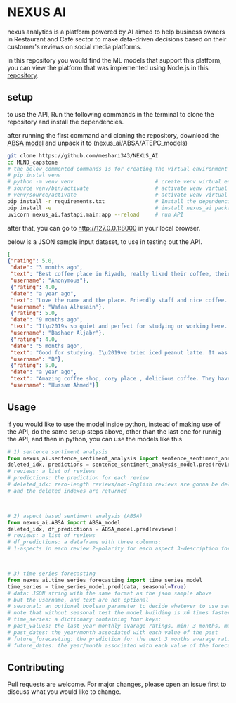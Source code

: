 # NEXUS AI

nexus analytics is a platform powered by AI aimed to help
business owners in Restaurant and Café sector to make data-driven
decisions based on their customer's reviews on social
media platforms.

in this repository you would find the ML models that support this platform, you can view the platform that was implemented using Node.js in this [repository](https://github.com/SimplyRayan/Nexus-Backend). 

## setup

to use the API, Run the following commands in the terminal to clone the repository and install the dependencies.

after running the first command and cloning the repository, download the [ABSA model](https://drive.google.com/file/d/1uSpLTYWCDUMujGy-NqDu-nPhpyzZGRwv/view?usp=sharing) and unpack it to (nexus_ai/ABSA/ATEPC_models)
```bash
git clone https://github.com/meshari343/NEXUS_AI
cd MLND_capstone
# the below commented commands is for creating the virtual environment and they are optional:
# pip instal venv
# python -m venv venv                          # create venv virtual environment
# source venv/bin/activate                     # activate venv virtual environment for (linux)
# venv/source/activate                         # activate venv virtual environment for (windows)
pip install -r requirements.txt                # Install the dependencies
pip install -e                                 # install nexus_ai package
uvicorn nexus_ai.fastapi.main:app --reload     # run API
```
after that, you can go to http://127.0.0.1:8000 in your local browser.

below is a JSON sample input dataset, to use in testing out the API.
```json
[
{"rating": 5.0,
 "date": "3 months ago",
 "text": "Best coffee place in Riyadh, really liked their coffee, their staff, the atmosphere is quite good to!",
 "username": "Anonymous"},
 {"rating": 4.0,
 "date": "a year ago",
 "text": "Love the name and the place. Friendly staff and nice coffee. Good place to study and work. There is wifi. I liked the colors of the ceramic cups but they should get the perfect size for the flat white. They served my flat white in a large cup \u201c latte cup\u201d",
 "username": "Wafaa Alhusain"},
 {"rating": 5.0,
 "date": "9 months ago",
 "text": "It\u2019s so quiet and perfect for studying or working here. The staff is friendly and very helpful. Try their honey cake & caramel bites, sooo good!.",
 "username": "Bashaer Aljabr"},
 {"rating": 4.0,
 "date": "5 months ago",
 "text": "Good for studying. I\u2019ve tried iced peanut latte. It was good but there is no taste of peanut butter. They have free internet access. They don\u2019t have almond milk. The sweets are below average. You can book a meeting room.",
 "username": "B"},
 {"rating": 5.0,
 "date": "a year ago",
 "text": "Amazing coffee shop, cozy place , delicious coffee. They have workstations and meeting rooms, the place just speaks productivity, great for doing work or studying ! Definitely coming back .",
 "username": "Hussam Ahmed"}]
```

## Usage

if you would like to use the model inside python, instead of making use of the API, do the same setup steps above, other than the last one for runnig the API, and then in python, you can use the models like this
```python
# 1) sentence sentiment analysis
from nexus_ai.sentence_sentiment_analysis import sentence_sentiment_analysis_model
deleted_idx, predictions = sentence_sentiment_analysis_model.pred(reviews)
# reviews: a list of reviews
# predictions: the prediction for each review 
# deleted_idx: zero-length reviews/non-English reviews are gonna be deleted 
# and the deleted indexes are returned 



# 2) aspect based sentiment analysis (ABSA)
from nexus_ai.ABSA import ABSA_model
deleted_idx, df_predictions = ABSA_model.pred(reviews)
# reviews: a list of reviews
# df_predictions: a dataframe with three columns: 
# 1-aspects in each review 2-polarity for each aspect 3-description for each aspect



# 3) time series forecasting 
from nexus_ai.time_series_forecasting import time_series_model
time_series = time_series_model.pred(data, seasonal=True)
# data: JSON string with the same format as the json sample above 
# but the username, and text are not optional
# seasonal: an optional boolean parameter to decide whetever to use seasonal_test 
# note that without seasonal test the model building is x6 times faster
# time_series: a dictionary containing four keys:
# past_values: the last year monthly avarage ratings, min: 3 months, max: 12 months
# past_dates: the year/month associated with each value of the past
# future_forecasting: the prediction for the next 3 months avarage ratings
# future_dates: the year/month associated with each value of the forecasted future
```


## Contributing
Pull requests are welcome. For major changes, please open an issue first to discuss what you would like to change.